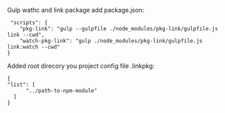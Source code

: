﻿Gulp wathc and link package
add package.json:

     "scripts": {
	    "pkg-link": "gulp --gulpfile ./node_modules/pkg-link/gulpfile.js link --cwd",
	    "watch-pkg-link": "gulp ./node_modules/pkg-link/gulpfile.js link:watch --cwd"
    }
  Added root direcory you project config file .linkpkg:


    {
	"list": [
	      "../path-to-npm-module"
	  ]
	}